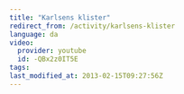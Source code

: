 ```yaml
---
title: "Karlsens klister"
redirect_from: /activity/karlsens-klister
language: da
video:
  provider: youtube
  id: -QBx2z0IT5E
tags:
last_modified_at: 2013-02-15T09:27:56Z
---
```



